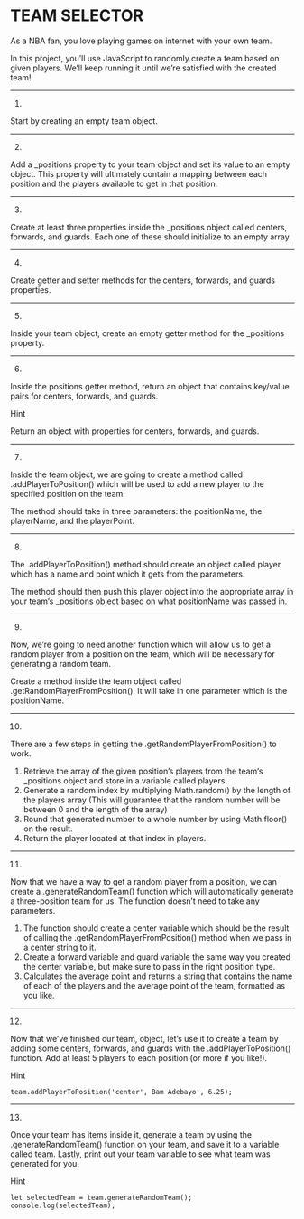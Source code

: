 # TEAM SELECTOR

As a NBA fan, you love playing games on internet with your own team.

In this project, you’ll use JavaScript to randomly create a team based on given players. We’ll keep running it until we’re satisfied with the created team!

---
1.
Start by creating an empty team object.

---
2.
Add a _positions property to your team object and set its value to an empty object. This property will ultimately contain a mapping between each position and the players available to get in that position.

---
3.
Create at least three properties inside the _positions object called centers, forwards, and guards. Each one of these should initialize to an empty array.

---
4.
Create getter and setter methods for the centers, forwards, and guards properties.

---
5.
Inside your team object, create an empty getter method for the _positions property.

---
6.
Inside the positions getter method, return an object that contains key/value pairs for centers, forwards, and guards.

Hint

Return an object with properties for centers, forwards, and guards. 

---
7.
Inside the team object, we are going to create a method called .addPlayerToPosition() which will be used to add a new player to the specified position on the team.

The method should take in three parameters: the positionName, the playerName, and the playerPoint.

---
8.
The .addPlayerToPosition() method should create an object called player which has a name and point which it gets from the parameters.

The method should then push this player object into the appropriate array in your team‘s _positions object based on what positionName was passed in.

---
9.
Now, we’re going to need another function which will allow us to get a random player from a position on the team, which will be necessary for generating a random team.

Create a method inside the team object called .getRandomPlayerFromPosition(). It will take in one parameter which is the positionName.

---
10.
There are a few steps in getting the .getRandomPlayerFromPosition() to work.
1. Retrieve the array of the given position’s players from the team‘s _positions object and store in a variable called players.
2. Generate a random index by multiplying Math.random() by the length of the players array (This will guarantee that the random number will be between 0 and the length of the array)
3. Round that generated number to a whole number by using Math.floor() on the result.
4. Return the player located at that index in players.

---
11.
Now that we have a way to get a random player from a position, we can create a .generateRandomTeam() function which will automatically generate a three-position team for us. The function doesn’t need to take any parameters.

1. The function should create a center variable which should be the result of calling the .getRandomPlayerFromPosition() method when we pass in a center string to it.
2. Create a forward variable and guard variable the same way you created the center variable, but make sure to pass in the right position type.
3. Calculates the average point and returns a string that contains the name of each of the players and the average point of the team, formatted as you like.

---
12.
Now that we’ve finished our team, object, let’s use it to create a team by adding some centers, forwards, and guards with the .addPlayerToPosition() function. Add at least 5 players to each position (or more if you like!).

Hint
```
team.addPlayerToPosition('center', Bam Adebayo', 6.25);
```

---
13.
Once your team has items inside it, generate a team by using the .generateRandomTeam() function on your team, and save it to a variable called team. Lastly, print out your team variable to see what team was generated for you.

Hint
```
let selectedTeam = team.generateRandomTeam();
console.log(selectedTeam);
```